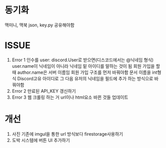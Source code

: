 # 동기화

맥미니, 맥북 json, key.py 공유해야함

# ISSUE

1. Error 1
   인수를 user: discord.User로 받으면(디스코드에서는 @닉네임 형식) user.name이 닉네임이 아니라 닉네임 밑 아이디를 말하는 것이 됨
   회원 가입을 할 때 author.name은 서버 이름임
   회원 가입 구조를 먼저 바꿔야함
   문서 이름을 int형식 Discord고유 아이디로
   그 다음 유저의 닉네임을 필드에 추가 하는 방식으로 바꿔야함
2. Error 2
   만료된 API_KEY 갱신하기
3. Error 3
   웹 크롤링 하는 거 url이나 html요소 바뀐 것들 업데이트

# 개선

1. 사진 기존에 imgul을 통한 url 방식보다 firestorage사용하기
2. 도박 시스템에 버튼 UI 추가하기
